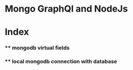 # Mongo GraphQl and NodeJs

Index
===========
### ** mongodb virtual fields
### ** local mongodb connection with database
